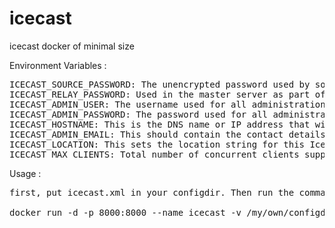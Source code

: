 # icecast
icecast docker of minimal size

Environment Variables :
<pre>ICECAST_SOURCE_PASSWORD: The unencrypted password used by sources to connect to Icecast. default: hackme
ICECAST_RELAY_PASSWORD: Used in the master server as part of the authentication when a slave requests the list of streams to relay. default: hackme
ICECAST_ADMIN_USER: The username used for all administration functions. default: admin
ICECAST_ADMIN_PASSWORD: The password used for all administration functions. default: hackme
ICECAST_HOSTNAME: This is the DNS name or IP address that will be used for the stream directory lookups or possibily the playlist generation if a Host header is not provided. default: localhost
ICECAST_ADMIN_EMAIL: This should contain the contact details for getting in touch with the server administrator. default: icecast@localhost
ICECAST_LOCATION: This sets the location string for this Icecast instance. default: Earth
ICECAST_MAX_CLIENTS: Total number of concurrent clients supported by the server. default: 100</pre>

Usage :
<pre>first, put icecast.xml in your configdir. Then run the command as follows :

docker run -d -p 8000:8000 --name icecast -v /my/own/configdir:/etc/icecast dockuru101/icecast:1.0 </pre>
